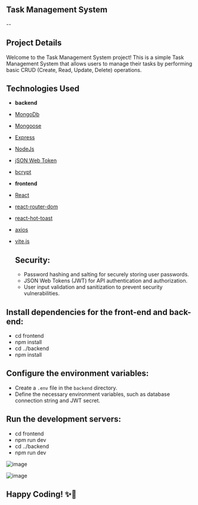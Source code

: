 ## Task Management System

--

## Project Details

Welcome to the Task Management System project! This is a simple Task Management System that allows users to manage their tasks by performing basic CRUD (Create, Read, Update, Delete) operations.

## Technologies Used

- **backend**
- [MongoDb](https://www.mongodb.com/)
- [Mongoose](https://mongoosejs.com/)
- [Express](https://expressjs.com/)
- [NodeJs](https://nodejs.org/)
- [jSON Web Token](https://jwt.io/)
- [bcrypt](https://www.npmjs.com/package/bcrypt)

- **frontend**
- [React](https://reactjs.org/)
- [react-router-dom](https://reacttraining.com/react-router/web/guides/quick-start)
- [react-hot-toast](https://react-hot-toast.com)
- [axios](https://www.npmjs.com/package/axios)
- [vite.js](https://vite.net/)

  ## Security:

  - Password hashing and salting for securely storing user passwords.
  - JSON Web Tokens (JWT) for API authentication and authorization.
  - User input validation and sanitization to prevent security vulnerabilities.

## Install dependencies for the front-end and back-end:

- cd frontend
- npm install
- cd ../backend
- npm install

## Configure the environment variables:

- Create a `.env` file in the `backend` directory.
- Define the necessary environment variables, such as database connection string and JWT secret.

## Run the development servers:

- cd frontend
- npm run dev
- cd ../backend
- npm run dev

![image](https://github.com/OMG0121/Task-Management-System/assets/106796509/dde1c18e-3136-4cde-8cb8-b82fd30c8ee3)

![image](https://github.com/OMG0121/Task-Management-System/assets/106796509/64ea6eeb-be26-4222-8c96-a1294dd0b53b)

## Happy Coding! ✨🚀
